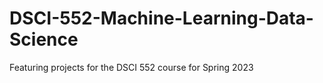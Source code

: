 # DSCI-552-Machine-Learning-Data-Science
Featuring projects for the DSCI 552 course for Spring 2023
